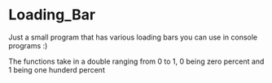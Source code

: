 # Loading_Bar
Just a small program that has various loading bars you can use in console programs :)

The functions take in a double ranging from 0 to 1, 0 being zero percent and 1 being one hunderd percent